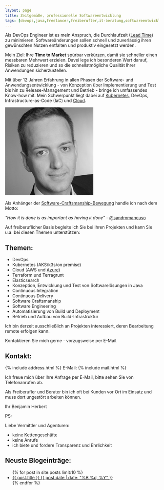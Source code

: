 ```yaml
---
layout: page
title: Zeitgemäße, professionelle Softwareentwicklung
tags: [devops,java,freelancer,freiberufler,it-beratung,softwareentwicklung,software,consulting,continuous integration,tdd]
---
```

Als DevOps Engineer ist es mein Anspruch, die Durchlaufzeit ([Lead Time](https://en.wikipedia.org/wiki/Lead_time)) zu minimieren. Softwareänderungen sollen schnell und zuverlässig ihren gewünschten Nutzen entfalten und produktiv eingesetzt werden.

Mein Ziel: Ihre **Time to Market** spürbar verkürzen, damit sie schneller einen messbaren Mehrwert erzielen. Davei lege ich besonderen Wert darauf, Risiken zu reduzieren und so die schnellstmögliche Qualität Ihrer Anwendungen sicherzustellen.

Mit über 12 Jahren Erfahrung in allen Phasen der Software- und Anwendungsentwicklung - von Konzeption über Implementierung und Test bis hin zu Release-Management und Betrieb - bringe ich umfassendes Know-how mit. Mein Schwerpunkt liegt dabei auf [Kubernetes](https://www.herbert.cc/tags/#kubernetes), DevOps, Infrastructure-as-Code (IaC) und [Cloud](https://www.herbert.cc/tags/#cloud).

<div>
 <img src="images/bh.jpg" alt="Foto von Benjamin Herbert"/>
</div>

Als Anhänger der [Software-Craftsmanship-Bewegung](http://manifesto.softwarecraftsmanship.org/#/de)
handle ich nach dem Motto:

<cite>"How it is done is as important as having it done"</cite> - [@sandromancuso](https://twitter.com/sandromancuso)

Auf freiberuflicher Basis begleite ich Sie bei Ihren Projekten und kann Sie u.a. bei diesen Themen unterstützen:

## Themen:
* DevOps
* Kubernetes (AKS/k3s/on premise)
* Cloud (AWS und [Azure](https://www.herbert.cc/tags/#azure))
* Terraform und Terragrunt
* Elasticsearch
* Konzeption, Entwicklung und Test von Softwarelösungen in Java
* Continuous Integration
* Continuous Delivery
* Software Craftsmanship
* Software Engineering
* Automatisierung von Build und Deployment
* Betrieb und Aufbau von Build-Infrastruktur

Ich bin derzeit ausschließlich an Projekten interessiert, deren Bearbeitung remote erfolgen kann.

Kontaktieren Sie mich gerne - vorzugsweise per E-Mail.

## Kontakt:

{% include address.html %}
E-Mail: {% include mail.html %}

Ich freue mich über Ihre Anfrage per E-Mail, bitte sehen Sie von Telefonanrufen ab.

Als Freiberufler und Berater bin ich oft bei Kunden vor Ort im Einsatz und muss dort
ungestört arbeiten können.

Ihr
Benjamin Herbert

PS:

Liebe Vermittler und Agenturen:

- keine Kettengeschäfte
- keine Anrufe
- ich biete und fordere Transparenz und Ehrlichkeit

## Neuste Blogeinträge:

<ul class="post-list">
{% for post in site.posts limit:10 %}
  <li><article><a href="{{ site.url }}{{ post.url }}">{{ post.title }} <span class="entry-date"><time datetime="{{ post.date | date_to_xmlschema }}">{{ post.date | date: "%B %d, %Y" }}</time></span></a></article></li>
{% endfor %}
</ul>
